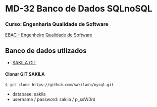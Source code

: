 # MD-32 Banco de Dados SQLnoSQL
### Curso: Engenharia Qualidade de Software
[EBAC - Engenheiro Qualidade de Software](https://ebaconline.com.br/engenheiro-de-qualidade)

## __Banco de dados utlizados__
- [SAKILA GIT](https://github.com/sakiladb/mysql)
#### Clonar GIT SAKILA
 ```console
$ git clone https://github.com/sakiladb/mysql.git
```
- database: sakila
- username / password: sakila / p_ssW0rd
